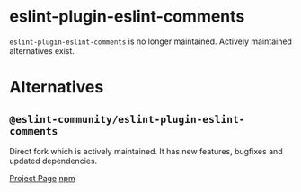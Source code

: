 # eslint-plugin-eslint-comments

`eslint-plugin-eslint-comments` is no longer maintained. Actively maintained alternatives
exist.

# Alternatives

## `@eslint-community/eslint-plugin-eslint-comments`

Direct fork which is actively maintained. It has new features, bugfixes and updated dependencies.

[Project Page](https://github.com/eslint-community/eslint-plugin-eslint-comments)
[npm](https://www.npmjs.com/package/@eslint-community/eslint-plugin-eslint-comments)
